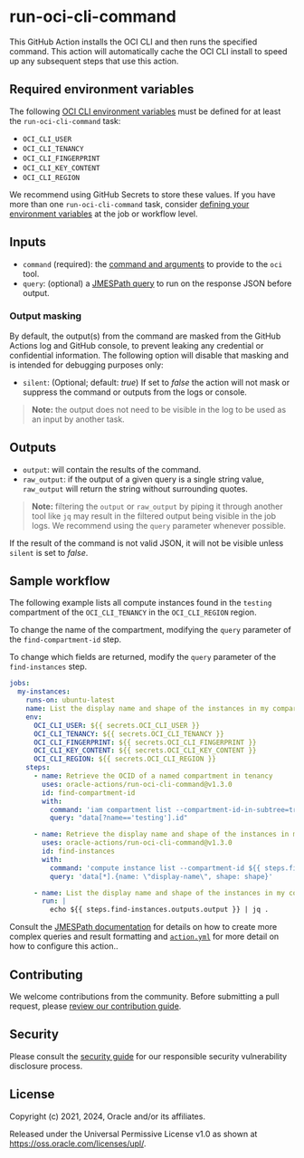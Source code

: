 # run-oci-cli-command

This GitHub Action installs the OCI CLI and then runs the specified command. This action will automatically cache the
OCI CLI install to speed up any subsequent steps that use this action.

## Required environment variables

The following [OCI CLI environment variables][1] must be defined for at least the `run-oci-cli-command` task:

- `OCI_CLI_USER`
- `OCI_CLI_TENANCY`
- `OCI_CLI_FINGERPRINT`
- `OCI_CLI_KEY_CONTENT`
- `OCI_CLI_REGION`

We recommend using GitHub Secrets to store these values. If you have more than one `run-oci-cli-command` task, consider
[defining your environment variables][2] at the job or workflow level.

## Inputs

- `command` (required): the [command and arguments][3] to provide to the `oci` tool.
- `query`: (optional) a [JMESPath query][4] to run on the response JSON before output.

### Output masking

By default, the output(s) from the command are masked from the GitHub Actions log and GitHub console, to prevent leaking
any credential or confidential information. The following option will disable that masking and is intended for debugging
purposes only:

- `silent`: (Optional; default: _true_) If set to _false_ the action will not mask or suppress the command or outputs
  from the logs or console.

> **Note:** the output does not need to be visible in the log to be used as an input by another task.

## Outputs

- `output`: will contain the results of the command.
- `raw_output`: if the output of a given query is a single string value, `raw_output` will return the string without
  surrounding quotes.

> **Note:** filtering the `output` or `raw_output` by piping it through another tool like `jq` may result in the
> filtered output being visible in the job logs. We recommend using the `query` parameter whenever possible.

If the result of the command is not valid JSON, it will not be visible unless `silent` is set to _false_.

## Sample workflow

The following example lists all compute instances found in the `testing` compartment of the `OCI_CLI_TENANCY` in the
`OCI_CLI_REGION` region.

To change the name of the compartment, modifying the `query` parameter of the `find-compartment-id` step.

To change which fields are returned, modify the `query` parameter of the `find-instances` step.

```yaml
jobs:
  my-instances:
    runs-on: ubuntu-latest
    name: List the display name and shape of the instances in my compartment
    env:
      OCI_CLI_USER: ${{ secrets.OCI_CLI_USER }}
      OCI_CLI_TENANCY: ${{ secrets.OCI_CLI_TENANCY }}
      OCI_CLI_FINGERPRINT: ${{ secrets.OCI_CLI_FINGERPRINT }}
      OCI_CLI_KEY_CONTENT: ${{ secrets.OCI_CLI_KEY_CONTENT }}
      OCI_CLI_REGION: ${{ secrets.OCI_CLI_REGION }}
    steps:
      - name: Retrieve the OCID of a named compartment in tenancy
        uses: oracle-actions/run-oci-cli-command@v1.3.0
        id: find-compartment-id
        with:
          command: 'iam compartment list --compartment-id-in-subtree=true'
          query: "data[?name=='testing'].id"

      - name: Retrieve the display name and shape of the instances in my compartment
        uses: oracle-actions/run-oci-cli-command@v1.3.0
        id: find-instances
        with:
          command: 'compute instance list --compartment-id ${{ steps.find-compartment-id.outputs.raw_output }}'
          query: 'data[*].{name: \"display-name\", shape: shape}'

      - name: List the display name and shape of the instances in my compartment
        run: |
          echo ${{ steps.find-instances.outputs.output }} | jq .
```

Consult the [JMESPath documentation][4] for details on how to create more complex queries and result formatting and
[`action.yml`](./action.yml) for more detail on how to configure this action..

## Contributing

We welcome contributions from the community. Before submitting a pull request, please
[review our contribution guide](./CONTRIBUTING.md).

## Security

Please consult the [security guide](./SECURITY.md) for our responsible security vulnerability disclosure process.

## License

Copyright (c) 2021, 2024, Oracle and/or its affiliates.

Released under the Universal Permissive License v1.0 as shown at <https://oss.oracle.com/licenses/upl/>.

[1]: https://docs.oracle.com/en-us/iaas/Content/API/SDKDocs/clienvironmentvariables.htm
[2]: https://docs.github.com/en/actions/learn-github-actions/environment-variables
[3]: https://docs.oracle.com/en-us/iaas/tools/oci-cli/3.2.0/oci_cli_docs/
[4]: https://jmespath.org/
